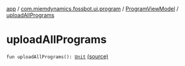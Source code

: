 [app](../../index.md) / [com.miemdynamics.fossbot.ui.program](../index.md) / [ProgramViewModel](index.md) / [uploadAllPrograms](./upload-all-programs.md)

# uploadAllPrograms

`fun uploadAllPrograms(): `[`Unit`](https://kotlinlang.org/api/latest/jvm/stdlib/kotlin/-unit/index.html) [(source)](https://github.com/binyot/fossbot/tree/master/app/src/main/java/com/miemdynamics/fossbot/ui/program/ProgramViewModel.kt#L49)